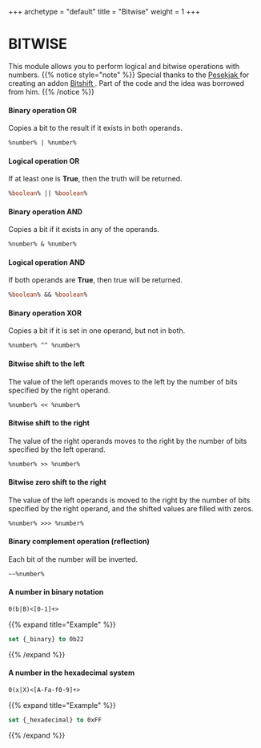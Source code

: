 +++
archetype = "default"
title = "Bitwise"
weight = 1
+++
# BITWISE
This module allows you to perform logical and bitwise operations with numbers.
{{% notice style="note" %}}
Special thanks to the [Pesekjak <i class="fas fa-link"></i>](https://github.com/Pesekjak) for creating an addon [Bitshift <i class="fas fa-link"></i>](https://github.com/Pesekjak/Bitshift). Part of the code and the idea was borrowed from him.
{{% /notice %}}

#### Binary operation **OR**
Copies a bit to the result if it exists in both operands.
```vb
%number% | %number%
```

#### Logical operation **OR**
If at least one is **True**, then the truth will be returned.
```vb
%boolean% || %boolean%
```

#### Binary operation **AND**
Copies a bit if it exists in any of the operands.
```vb
%number% & %number%
```

#### Logical operation **AND**
If both operands are **True**, then true will be returned.
```vb
%boolean% && %boolean%
```

#### Binary operation **XOR**
Copies a bit if it is set in one operand, but not in both.
```vb
%number% ^^ %number%
```

#### Bitwise shift to the left
The value of the left operands moves to the left by the number of bits specified by the right operand.
```vb
%number% << %number%
```

#### Bitwise shift to the right
The value of the right operands moves to the right by the number of bits specified by the left operand.
```vb
%number% >> %number%
```

#### Bitwise zero shift to the right
The value of the left operands is moved to the right by the number of bits specified by the right operand, and the shifted values are filled with zeros.
```vb
%number% >>> %number%
```

#### Binary complement operation (reflection)
Each bit of the number will be inverted.
```vb
~~%number% 
```

#### A number in binary notation
```vb
0(b|B)<[0-1]+>
```
{{% expand title="Example" %}}
```vb
set {_binary} to 0b22
```
{{% /expand %}}
#### A number in the hexadecimal system
```vb
0(x|X)<[A-Fa-f0-9]+>
```
{{% expand title="Example" %}}
```vb
set {_hexadecimal} to 0xFF
```
{{% /expand %}}


